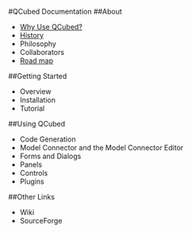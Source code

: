 #QCubed Documentation
##About
* [Why Use QCubed?](about/WhyUse.md)
* [History](about/History.md)
* Philosophy
* Collaborators
* [Road map](about/Roadmap.md)

##Getting Started
* Overview
* Installation
* Tutorial

##Using QCubed
* Code Generation
* Model Connector and the Model Connector Editor
* Forms and Dialogs
* Panels
* Controls
* Plugins

##Other Links
* Wiki
* SourceForge
